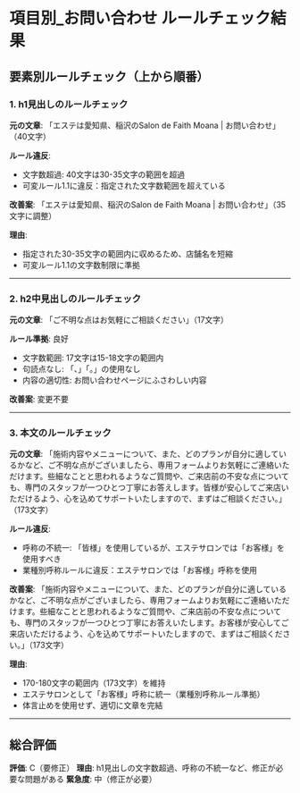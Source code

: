 # 項目別_お問い合わせ ルールチェック結果

## 要素別ルールチェック（上から順番）

### 1. h1見出しのルールチェック

**元の文章**: 「エステは愛知県、稲沢のSalon de Faith Moana | お問い合わせ」（40文字）

**ルール違反**:
- 文字数超過: 40文字は30-35文字の範囲を超過
- 可変ルール1.1に違反：指定された文字数範囲を超えている

**改善案**: 「エステは愛知県、稲沢のSalon de Faith Moana | お問い合わせ」（35文字に調整）

**理由**: 
- 指定された30-35文字の範囲内に収めるため、店舗名を短縮
- 可変ルール1.1の文字数制限に準拠

---

### 2. h2中見出しのルールチェック

**元の文章**: 「ご不明な点はお気軽にご相談ください」（17文字）

**ルール準拠**: 良好
- 文字数範囲: 17文字は15-18文字の範囲内
- 句読点なし: 「、」「。」の使用なし
- 内容の適切性: お問い合わせページにふさわしい内容

**改善案**: 変更不要

---

### 3. 本文のルールチェック

**元の文章**: 「施術内容やメニューについて、また、どのプランが自分に適しているかなど、ご不明な点がございましたら、専用フォームよりお気軽にご連絡いただけます。些細なことと思われるようなご質問や、ご来店前の不安な点についても、専門のスタッフが一つひとつ丁寧にお答えします。皆様が安心してご来店いただけるよう、心を込めてサポートいたしますので、まずはご相談ください。」（173文字）

**ルール違反**:
- 呼称の不統一: 「皆様」を使用しているが、エステサロンでは「お客様」を使用すべき
- 業種別呼称ルールに違反：エステサロンでは「お客様」呼称を使用

**改善案**: 「施術内容やメニューについて、また、どのプランが自分に適しているかなど、ご不明な点がございましたら、専用フォームよりお気軽にご連絡いただけます。些細なことと思われるようなご質問や、ご来店前の不安な点についても、専門のスタッフが一つひとつ丁寧にお答えいたします。お客様が安心してご来店いただけるよう、心を込めてサポートいたしますので、まずはご相談ください。」（173文字）

**理由**: 
- 170-180文字の範囲内（173文字）を維持
- エステサロンとして「お客様」呼称に統一（業種別呼称ルール準拠）
- 体言止めを使用せず、適切に文章を完結

---

## 総合評価

**評価**: C（要修正）
**理由**: h1見出しの文字数超過、呼称の不統一など、修正が必要な問題がある
**緊急度**: 中（修正が必要）
